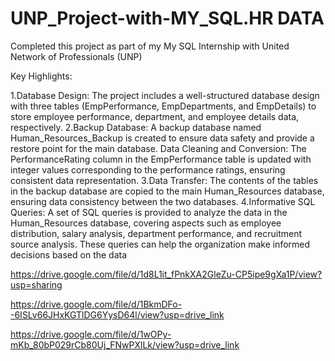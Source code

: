 # UNP_Project-with-MY_SQL.HR DATA

Completed this project as part of my My SQL Internship with United Network of Professionals (UNP)

Key Highlights:

1.Database Design: The project includes a well-structured database design with three tables (EmpPerformance, EmpDepartments, and EmpDetails) to store employee performance, department, and employee details data, respectively.
2.Backup Database: A backup database named Human_Resources_Backup is created to ensure data safety and provide a restore point for the main database.
Data Cleaning and Conversion: The PerformanceRating column in the EmpPerformance table is updated with integer values corresponding to the performance ratings, ensuring consistent data representation.
3.Data Transfer: The contents of the tables in the backup database are copied to the main Human_Resources database, ensuring data consistency between the two databases.
4.Informative SQL Queries: A set of SQL queries is provided to analyze the data in the Human_Resources database, covering aspects such as employee distribution, salary analysis, department performance, and recruitment source analysis. These queries can help the organization make informed decisions based on the data

https://drive.google.com/file/d/1d8L1it_fPnkXA2GleZu-CP5ipe9gXa1P/view?usp=sharing

https://drive.google.com/file/d/1BkmDFo--6ISLv66JHxKGTlDG6YysD64l/view?usp=drive_link

https://drive.google.com/file/d/1wOPy-mKb_80bP029rCb80Uj_FNwPXlLk/view?usp=drive_link
